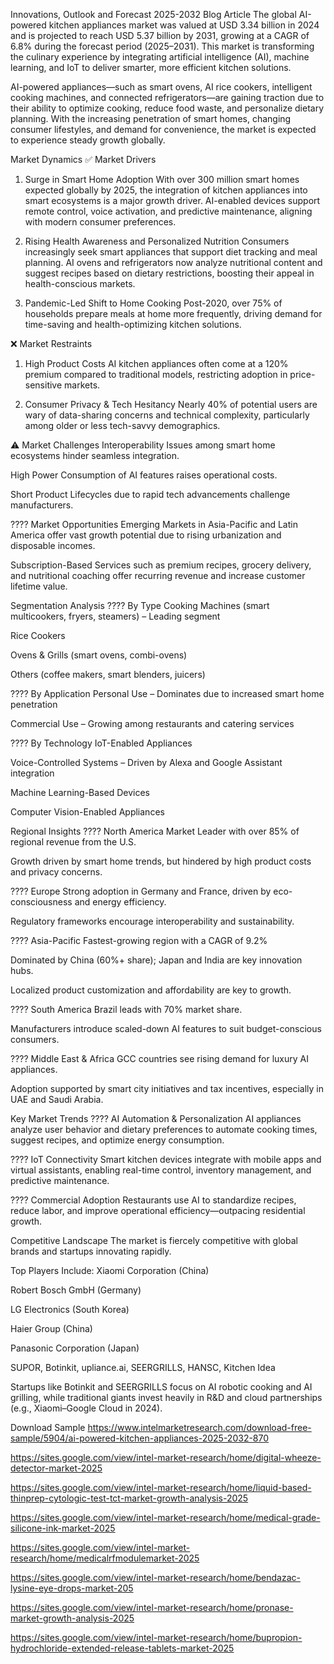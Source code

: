Innovations, Outlook and Forecast 2025-2032
Blog Article
The global AI-powered kitchen appliances market was valued at USD 3.34 billion in 2024 and is projected to reach USD 5.37 billion by 2031, growing at a CAGR of 6.8% during the forecast period (2025–2031). This market is transforming the culinary experience by integrating artificial intelligence (AI), machine learning, and IoT to deliver smarter, more efficient kitchen solutions.

AI-powered appliances—such as smart ovens, AI rice cookers, intelligent cooking machines, and connected refrigerators—are gaining traction due to their ability to optimize cooking, reduce food waste, and personalize dietary planning. With the increasing penetration of smart homes, changing consumer lifestyles, and demand for convenience, the market is expected to experience steady growth globally.

Market Dynamics
✅ Market Drivers
1. Surge in Smart Home Adoption
With over 300 million smart homes expected globally by 2025, the integration of kitchen appliances into smart ecosystems is a major growth driver. AI-enabled devices support remote control, voice activation, and predictive maintenance, aligning with modern consumer preferences.

2. Rising Health Awareness and Personalized Nutrition
Consumers increasingly seek smart appliances that support diet tracking and meal planning. AI ovens and refrigerators now analyze nutritional content and suggest recipes based on dietary restrictions, boosting their appeal in health-conscious markets.

3. Pandemic-Led Shift to Home Cooking
Post-2020, over 75% of households prepare meals at home more frequently, driving demand for time-saving and health-optimizing kitchen solutions.

❌ Market Restraints
1. High Product Costs
AI kitchen appliances often come at a 120% premium compared to traditional models, restricting adoption in price-sensitive markets.

2. Consumer Privacy & Tech Hesitancy
Nearly 40% of potential users are wary of data-sharing concerns and technical complexity, particularly among older or less tech-savvy demographics.

⚠️ Market Challenges
Interoperability Issues among smart home ecosystems hinder seamless integration.

High Power Consumption of AI features raises operational costs.

Short Product Lifecycles due to rapid tech advancements challenge manufacturers.

???? Market Opportunities
Emerging Markets in Asia-Pacific and Latin America offer vast growth potential due to rising urbanization and disposable incomes.

Subscription-Based Services such as premium recipes, grocery delivery, and nutritional coaching offer recurring revenue and increase customer lifetime value.

Segmentation Analysis
???? By Type
Cooking Machines (smart multicookers, fryers, steamers) – Leading segment

Rice Cookers

Ovens & Grills (smart ovens, combi-ovens)

Others (coffee makers, smart blenders, juicers)

???? By Application
Personal Use – Dominates due to increased smart home penetration

Commercial Use – Growing among restaurants and catering services

???? By Technology
IoT-Enabled Appliances

Voice-Controlled Systems – Driven by Alexa and Google Assistant integration

Machine Learning-Based Devices

Computer Vision-Enabled Appliances

Regional Insights
???? North America
Market Leader with over 85% of regional revenue from the U.S.

Growth driven by smart home trends, but hindered by high product costs and privacy concerns.

???? Europe
Strong adoption in Germany and France, driven by eco-consciousness and energy efficiency.

Regulatory frameworks encourage interoperability and sustainability.

???? Asia-Pacific
Fastest-growing region with a CAGR of 9.2%

Dominated by China (60%+ share); Japan and India are key innovation hubs.

Localized product customization and affordability are key to growth.

???? South America
Brazil leads with 70% market share.

Manufacturers introduce scaled-down AI features to suit budget-conscious consumers.

???? Middle East & Africa
GCC countries see rising demand for luxury AI appliances.

Adoption supported by smart city initiatives and tax incentives, especially in UAE and Saudi Arabia.

Key Market Trends
???? AI Automation & Personalization
AI appliances analyze user behavior and dietary preferences to automate cooking times, suggest recipes, and optimize energy consumption.

???? IoT Connectivity
Smart kitchen devices integrate with mobile apps and virtual assistants, enabling real-time control, inventory management, and predictive maintenance.

???? Commercial Adoption
Restaurants use AI to standardize recipes, reduce labor, and improve operational efficiency—outpacing residential growth.

Competitive Landscape
The market is fiercely competitive with global brands and startups innovating rapidly.

Top Players Include:
Xiaomi Corporation (China)

Robert Bosch GmbH (Germany)

LG Electronics (South Korea)

Haier Group (China)

Panasonic Corporation (Japan)

SUPOR, Botinkit, upliance.ai, SEERGRILLS, HANSC, Kitchen Idea

Startups like Botinkit and SEERGRILLS focus on AI robotic cooking and AI grilling, while traditional giants invest heavily in R&D and cloud partnerships (e.g., Xiaomi–Google Cloud in 2024).

Download Sample  https://www.intelmarketresearch.com/download-free-sample/5904/ai-powered-kitchen-appliances-2025-2032-870

https://sites.google.com/view/intel-market-research/home/digital-wheeze-detector-market-2025

https://sites.google.com/view/intel-market-research/home/liquid-based-thinprep-cytologic-test-tct-market-growth-analysis-2025

https://sites.google.com/view/intel-market-research/home/medical-grade-silicone-ink-market-2025

https://sites.google.com/view/intel-market-research/home/medicalrfmodulemarket-2025

https://sites.google.com/view/intel-market-research/home/bendazac-lysine-eye-drops-market-205

https://sites.google.com/view/intel-market-research/home/pronase-market-growth-analysis-2025

https://sites.google.com/view/intel-market-research/home/bupropion-hydrochloride-extended-release-tablets-market-2025

